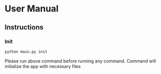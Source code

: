 # User Manual

## Instructions

### Init
````
python main.py init
````
Please run above command before running any command. Command will initialize the app with necessary files